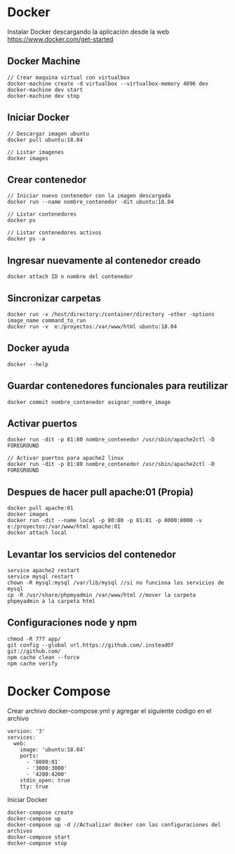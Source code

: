 # Docker

Instalar Docker descargando la aplicación desde la web 
https://www.docker.com/get-started

## Docker Machine

    // Crear maquina virtual con virtualbox
    docker-machine create -d virtualbox --virtualbox-memory 4096 dev
    docker-machine dev start
    docker-machine dev stop

## Iniciar Docker

    // Descargar imagen ubuntu
    docker pull ubuntu:18.04

    // Listar imagenes
    docker images

## Crear contenedor

    // Iniciar nuevo contenedor con la imagen descargada
    docker run --name nombre_contenedor -dit ubuntu:18.04

    // Listar contenedores
    docker ps

    // Listar contenedores activos
    docker ps -a

## Ingresar nuevamente al contenedor creado

    docker attach ID o nombre del contenedor  

## Sincronizar carpetas

    docker run -v /host/directory:/container/directory -other -options image_name command_to_run 
    docker run -v  e:/proyectos:/var/www/html ubuntu:18.04

## Docker ayuda

    docker --help

## Guardar contenedores funcionales para reutilizar

    docker commit nombre_contenedor asignar_nombre_image

## Activar puertos

    docker run -dit -p 81:80 nombre_contenedor /usr/sbin/apache2ctl -D FOREGROUND

    // Activar puertos para apache2 linux
    docker run -dit -p 81:80 nombre_contenedor /usr/sbin/apache2ctl -D FOREGROUND

## Despues de hacer pull apache:01 (Propia)

	docker pull apache:01
	docker images
	docker run -dit --name local -p 80:80 -p 81:81 -p 8000:8000 -v e:/proyectos:/var/www/html apache:01
	docker attach local

## Levantar los servicios del contenedor

	service apache2 restart
	service mysql restart
	chown -R mysql:mysql /var/lib/mysql //si no funciona los servicios de mysql
	cp -R /usr/share/phpmyadmin /var/www/html //mover la carpeta phpmyadmin a la carpeta html

## Configuraciones node y npm

    chmod -R 777 app/
    git config --global url.https://github.com/.insteadOf git://github.com/
    npm cache clean --force
    npm cache verify

# Docker Compose 

Crear archivo docker-compose.yml y agregar el siguiente codigo en el archivo

    version: '3'
    services:
      web:
        image: 'ubuntu:18.04'
        ports:
          - '8080:81'
          - '3000:3000'
          - '4200:4200'
        stdin_open: true
        tty: true

Iniciar Docker

    docker-compose create
    docker-compose up
    docker-compose up -d //Actualizar docker con las configuraciones del archivos
    docker-compose start
    docker-compose stop

